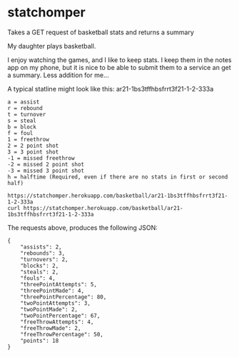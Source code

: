 # statchomper
Takes a GET request of basketball stats and returns a summary

My daughter plays basketball.

I enjoy watching the games, and I like to keep stats.
I keep them in the notes app on my phone, but it is nice to be able to submit them to a service an get a summary.  Less addition for me...

A typical statline might look like this:
ar21-1bs3tffhbsfrrt3f21-1-2-333a

```
a = assist
r = rebound
t = turnover
s = steal
b = block
f = foul
1 = freethrow
2 = 2 point shot
3 = 3 point shot
-1 = missed freethrow
-2 = missed 2 point shot
-3 = missed 3 point shot
h = halftime (Required, even if there are no stats in first or second half)
```

```
https://statchomper.herokuapp.com/basketball/ar21-1bs3tffhbsfrrt3f21-1-2-333a
curl https://statchomper.herokuapp.com/basketball/ar21-1bs3tffhbsfrrt3f21-1-2-333a
```

The requests above, produces the following JSON:

```
{
	"assists": 2,
	"rebounds": 3,
	"turnovers": 2,
	"blocks": 2,
	"steals": 2,
	"fouls": 4,
	"threePointAttempts": 5,
	"threePointMade": 4,
	"threePointPercentage": 80,
	"twoPointAttempts": 3,
	"twoPointMade": 2,
	"twoPointPercentage": 67,
	"freeThrowAttempts": 4,
	"freeThrowMade": 2,
	"freeThrowPercentage": 50,
	"points": 18
}
```
